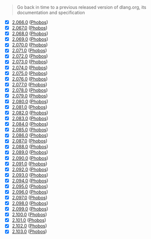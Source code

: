 > Go back in time to a previous released version of dlang.org, its documentation and specification

- [x] [2.066.0](https://docarchives.dlang.io/v2.066.0) ([Phobos](https://docarchives.dlang.io/v2.066.0/phobos))
- [x] [2.067.0](https://docarchives.dlang.io/v2.067.0) ([Phobos](https://docarchives.dlang.io/v2.067.0/phobos))
- [x] [2.068.0](https://docarchives.dlang.io/v2.068.0) ([Phobos](https://docarchives.dlang.io/v2.068.0/phobos))
- [x] [2.069.0](https://docarchives.dlang.io/v2.069.0) ([Phobos](https://docarchives.dlang.io/v2.069.0/phobos))
- [x] [2.070.0](https://docarchives.dlang.io/v2.070.0) ([Phobos](https://docarchives.dlang.io/v2.070.0/phobos))
- [x] [2.071.0](https://docarchives.dlang.io/v2.071.0) ([Phobos](https://docarchives.dlang.io/v2.071.0/phobos))
- [x] [2.072.0](https://docarchives.dlang.io/v2.072.0) ([Phobos](https://docarchives.dlang.io/v2.072.0/phobos))
- [x] [2.073.0](https://docarchives.dlang.io/v2.073.0) ([Phobos](https://docarchives.dlang.io/v2.073.0/phobos))
- [x] [2.074.0](https://docarchives.dlang.io/v2.074.0) ([Phobos](https://docarchives.dlang.io/v2.074.0/phobos))
- [x] [2.075.0](https://docarchives.dlang.io/v2.075.0) ([Phobos](https://docarchives.dlang.io/v2.075.0/phobos))
- [x] [2.076.0](https://docarchives.dlang.io/v2.076.0) ([Phobos](https://docarchives.dlang.io/v2.076.0/phobos))
- [x] [2.077.0](https://docarchives.dlang.io/v2.077.0) ([Phobos](https://docarchives.dlang.io/v2.077.0/phobos))
- [x] [2.078.0](https://docarchives.dlang.io/v2.078.0) ([Phobos](https://docarchives.dlang.io/v2.078.0/phobos))
- [x] [2.079.0](https://docarchives.dlang.io/v2.079.0) ([Phobos](https://docarchives.dlang.io/v2.079.0/phobos))
- [x] [2.080.0](https://docarchives.dlang.io/v2.080.0) ([Phobos](https://docarchives.dlang.io/v2.080.0/phobos))
- [x] [2.081.0](https://docarchives.dlang.io/v2.081.0) ([Phobos](https://docarchives.dlang.io/v2.081.0/phobos))
- [x] [2.082.0](https://docarchives.dlang.io/v2.082.0) ([Phobos](https://docarchives.dlang.io/v2.082.0/phobos))
- [x] [2.083.0](https://docarchives.dlang.io/v2.083.0) ([Phobos](https://docarchives.dlang.io/v2.083.0/phobos))
- [x] [2.084.0](https://docarchives.dlang.io/v2.084.0) ([Phobos](https://docarchives.dlang.io/v2.084.0/phobos))
- [x] [2.085.0](https://docarchives.dlang.io/v2.085.0) ([Phobos](https://docarchives.dlang.io/v2.085.0/phobos))
- [x] [2.086.0](https://docarchives.dlang.io/v2.086.0) ([Phobos](https://docarchives.dlang.io/v2.086.0/phobos))
- [x] [2.087.0](https://docarchives.dlang.io/v2.087.0) ([Phobos](https://docarchives.dlang.io/v2.087.0/phobos))
- [x] [2.088.0](https://docarchives.dlang.io/v2.088.0) ([Phobos](https://docarchives.dlang.io/v2.088.0/phobos))
- [x] [2.089.0](https://docarchives.dlang.io/v2.089.0) ([Phobos](https://docarchives.dlang.io/v2.089.0/phobos))
- [x] [2.090.0](https://docarchives.dlang.io/v2.090.0) ([Phobos](https://docarchives.dlang.io/v2.090.0/phobos))
- [x] [2.091.0](https://docarchives.dlang.io/v2.091.0) ([Phobos](https://docarchives.dlang.io/v2.091.0/phobos))
- [x] [2.092.0](https://docarchives.dlang.io/v2.092.0) ([Phobos](https://docarchives.dlang.io/v2.092.0/phobos))
- [x] [2.093.0](https://docarchives.dlang.io/v2.093.0) ([Phobos](https://docarchives.dlang.io/v2.093.0/phobos))
- [x] [2.094.0](https://docarchives.dlang.io/v2.094.0) ([Phobos](https://docarchives.dlang.io/v2.094.0/phobos))
- [x] [2.095.0](https://docarchives.dlang.io/v2.095.0) ([Phobos](https://docarchives.dlang.io/v2.095.0/phobos))
- [x] [2.096.0](https://docarchives.dlang.io/v2.096.0) ([Phobos](https://docarchives.dlang.io/v2.096.0/phobos))
- [x] [2.097.0](https://docarchives.dlang.io/v2.097.0) ([Phobos](https://docarchives.dlang.io/v2.097.0/phobos))
- [x] [2.098.0](https://docarchives.dlang.io/v2.098.0) ([Phobos](https://docarchives.dlang.io/v2.098.0/phobos))
- [x] [2.099.0](https://docarchives.dlang.io/v2.099.0) ([Phobos](https://docarchives.dlang.io/v2.099.0/phobos))
- [x] [2.100.0](https://docarchives.dlang.io/v2.100.0) ([Phobos](https://docarchives.dlang.io/v2.100.0/phobos))
- [x] [2.101.0](https://docarchives.dlang.io/v2.101.0) ([Phobos](https://docarchives.dlang.io/v2.101.0/phobos))
- [x] [2.102.0](https://docarchives.dlang.io/v2.102.0) ([Phobos](https://docarchives.dlang.io/v2.102.0/phobos))
- [x] [2.103.0](https://docarchives.dlang.io/v2.103.0) ([Phobos](https://docarchives.dlang.io/v2.103.0/phobos))
